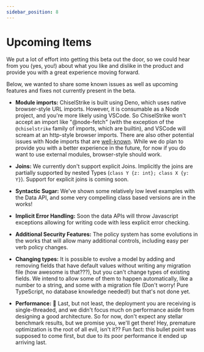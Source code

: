 ```yaml
---
sidebar_position: 8
---
```

# Upcoming Items

We put a lot of effort into getting this beta out the door, so we could
hear from you (yes, you!) about what you like and dislike in the product and
provide you with a great experience moving forward.

Below, we wanted to share some known issues as well as upcoming features
and fixes not currently present in the beta.

<!-- FIXME: need to incorporate a feedback link into the docs -->

* **Module imports:** ChiselStrike is built using Deno, which uses native browser-style URL
imports. However, it is consumable as a Node project, and you're more likely using VSCode.
So ChiselStrike won't accept an import like "@node-fetch" (with the exception of the `@chiselstrike`
family of imports, which are builtin), and VSCode will scream at an http-style browser imports.
There are also other potential issues with Node imports that are [well-known](https://deno.land/manual@v1.16.3/npm_nodejs/compatibility_mode).
While we do plan to provide you with a better experience in the future, for now if you do
want to use external modules, browser-style should work.

* **Joins:** We currently don't support explicit Joins. Implicitly the joins are partially supported
by nested Types (`class Y {z: int}; class X {y: Y}`). Support for explicit joins is coming soon.

* **Syntactic Sugar:** We've shown some relatively low level examples with the Data API, and some very compelling class based
versions are in the works!

* **Implicit Error Handling:** Soon the data APIs will throw Javascript exceptions allowing for writing code with less explicit error
checking.

* **Additional Security Features:** The policy system has some evolutions in the works that will allow many additional controls, including
easy per verb policy changes.

* **Changing types:** It is possible to evolve a model by adding and removing fields that have
default values without writing any migration file (how awesome is that???), but you can't
change types of existing fields. We intend to allow some of them to happen automatically, like
a number to a string, and some with a migration file (Don't worry! Pure TypeScript, no database knowledge needed!)
but that's not done yet.

* **Performance:** 🐌 Last, but not least, the deployment you are receiving is single-threaded, and we didn't
focus much on performance aside from designing a good architecture. So for now, don't expect any stellar
benchmark results, but we promise you, we'll get there! Hey, premature optimization is the root of all evil, isn't it??
Fun fact: this bullet point was supposed to come first, but due to its poor performance it ended up arriving
last.
